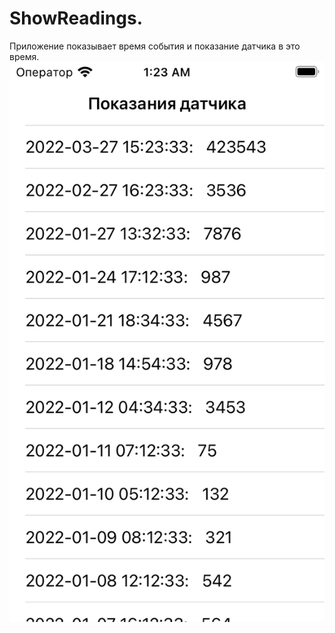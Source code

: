 # ShowReadings. 
Приложение показывает время события и показание датчика в это время.  
![Иллюстрация1](https://github.com/ilpol/ShowReadings/blob/main/appScreen.png)
